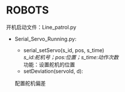 # ROBOTS 
开机启动文件：Line_patrol.py
- Serial_Servo_Running.py:  
    - serial_setServo(s_id, pos, s_time)   
        *s_id:舵机号；pos:位置；s_time:动作次数*   
        功能：设置舵机的位置
    - setDeviation(servoId, d):

    配置舵机偏差
